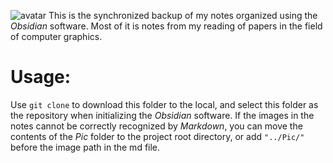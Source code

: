 ![avatar](https://forum-zh.obsidian.md/uploads/default/original/2X/e/e5cee4f899883022e48b8b71843a4c543ecd23aa.svg)
This is the synchronized backup of my notes organized using the *Obsidian* software. Most of it is notes from my reading of papers in the field of computer graphics.

# Usage:
Use `git clone` to download this folder to the local, and select this folder as the repository when initializing the *Obsidian* software.
If the images in the notes cannot be correctly recognized by *Markdown*, you can move the contents of the *Pic* folder to the project root directory, or add `"../Pic/"` before the image path in the md file. 
